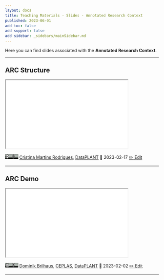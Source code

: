 ```yaml
---
layout: docs
title: Teaching Materials - Slides - Annotated Research Context
published: 2023-06-01
add toc: false
add support: false
add sidebar: _sidebars/mainSidebar.md
---
```


Here you can find slides associated with the **Annotated Research Context**.

<hr>

## ARC Structure

<iframe src="./../units/lesson_022_ARC_structure_DataPLANT/lesson_022_ARC_structure_DataPLANT.html" style="height:225px; width:400px;" ></iframe>

<a href="https://creativecommons.org/licenses/by/4.0/"><img src="./../../img/_logos/CreativeCommons/by.svg" style="height:15px"></a>  [Cristina Martins Rodrigues](https://orcid.org/0000-0002-4849-1537), [DataPLANT](https://nfdi4plants.org/)
📆 2023-02-17
[ :pencil2: Edit](https://github.com/nfdi4plants/nfdi4plants.knowledgebase/blob/main/src/docs/teaching-materials/units/lesson_022_ARC_structure_DataPLANT/lesson_022_ARC_structure_DataPLANT.md)

<hr>

## ARC Demo

<iframe src="./../units/promotion_arc-demo/promotion_arc-demo.html" style="height:225px; width:400px;" ></iframe>

<a href="https://creativecommons.org/licenses/by/4.0/"><img src="./../../img/_logos/CreativeCommons/by.svg" style="height:15px"></a>  [Dominik Brilhaus](https://orcid.org/0000-0001-9021-3197), [CEPLAS](https://ceplas.eu), [DataPLANT](https://nfdi4plants.org/)
📆 2023-02-02
[ :pencil2: Edit](https://github.com/nfdi4plants/nfdi4plants.knowledgebase/blob/main/src/docs/teaching-materials/units/promotion_arc-demo/promotion_arc-demo.md)

<hr>
